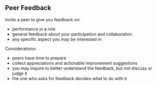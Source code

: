 ## Peer Feedback

Invite a peer to give you feedback on: 

* performance in a role
* general feedback about your participation and collaboration
* any specific aspect you may be interested in

Considerations:

* peers have time to prepare
* collect appreciations and actionable improvement suggestions
* you may inquire to better understand the feedback, but not discuss or judge it
* the one who asks for feedback decides what to do with it 
